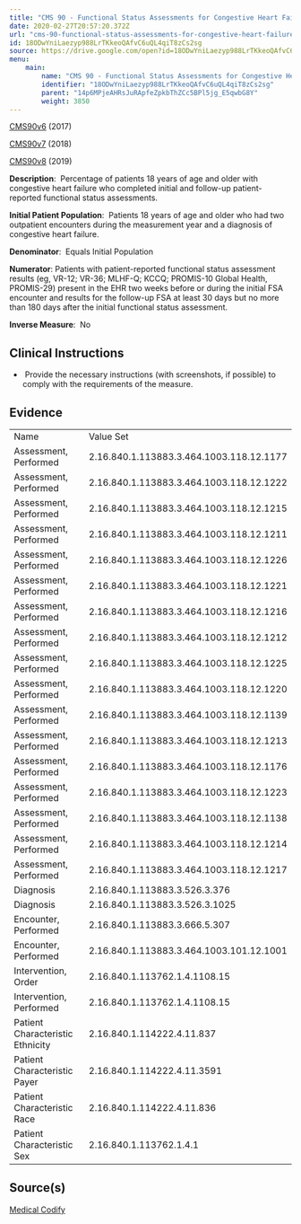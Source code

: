 ```yaml
---
title: "CMS 90 - Functional Status Assessments for Congestive Heart Failure"
date: 2020-02-27T20:57:20.372Z
url: "cms-90-functional-status-assessments-for-congestive-heart-failure.md"
id: 18ODwYniLaezyp988LrTKkeoQAfvC6uQL4qiT8zCs2sg
source: https://drive.google.com/open?id=18ODwYniLaezyp988LrTKkeoQAfvC6uQL4qiT8zCs2sg
menu:
    main:
        name: "CMS 90 - Functional Status Assessments for Congestive Heart Failure"
        identifier: "18ODwYniLaezyp988LrTKkeoQAfvC6uQL4qiT8zCs2sg"
        parent: "14p6MPjeAHRsJuRApfeZpkbThZCc5BPl5jg_E5qwbG8Y"
        weight: 3850
---
```

[CMS90v6](https://medicalcodify.com/eh/?f=layoutnouser&func&module&tabmodule&name=RXDBmain&searchterm=CMS90&showresult=CMS90v6&showresulttype=Measure) (2017)

[CMS90v7](https://medicalcodify.com/eh/?f=layoutnouser&func&module&tabmodule&name=RXDBmain&searchterm=CMS90&showresult=CMS90v7&showresulttype=Measure) (2018)

[CMS90v8](https://medicalcodify.com/eh/?f=layoutnouser&func&module&tabmodule&name=RXDBmain&searchterm=CMS90&showresult=CMS90v8&showresulttype=Measure) (2019)



**Description**:  Percentage of patients 18 years of age and older with congestive heart failure who completed initial and follow-up patient-reported functional status assessments.

**Initial Patient Population**:  Patients 18 years of age and older who had two outpatient encounters during the measurement year and a diagnosis of congestive heart failure.

**Denominator**:  Equals Initial Population

**Numerator**: Patients with patient-reported functional status assessment results (eg, VR-12; VR-36; MLHF-Q; KCCQ; PROMIS-10 Global Health, PROMIS-29) present in the EHR two weeks before or during the initial FSA encounter and results for the follow-up FSA at least 30 days but no more than 180 days after the initial functional status assessment.

**Inverse Measure**:  No

## Clinical Instructions

*  Provide the necessary instructions (with screenshots, if possible) to comply with the requirements of the measure.

## Evidence

<table>
  <tr>
    <td>Name</td>
    <td>Value Set</td>
  </tr>
  <tr>
    <td>Assessment, Performed</td>
    <td>2.16.840.1.113883.3.464.1003.118.12.1177</td>
  </tr>
  <tr>
    <td>Assessment, Performed</td>
    <td>2.16.840.1.113883.3.464.1003.118.12.1222</td>
  </tr>
  <tr>
    <td>Assessment, Performed</td>
    <td>2.16.840.1.113883.3.464.1003.118.12.1215</td>
  </tr>
  <tr>
    <td>Assessment, Performed</td>
    <td>2.16.840.1.113883.3.464.1003.118.12.1211</td>
  </tr>
  <tr>
    <td>Assessment, Performed</td>
    <td>2.16.840.1.113883.3.464.1003.118.12.1226</td>
  </tr>
  <tr>
    <td>Assessment, Performed</td>
    <td>2.16.840.1.113883.3.464.1003.118.12.1221</td>
  </tr>
  <tr>
    <td>Assessment, Performed</td>
    <td>2.16.840.1.113883.3.464.1003.118.12.1216</td>
  </tr>
  <tr>
    <td>Assessment, Performed</td>
    <td>2.16.840.1.113883.3.464.1003.118.12.1212</td>
  </tr>
  <tr>
    <td>Assessment, Performed</td>
    <td>2.16.840.1.113883.3.464.1003.118.12.1225</td>
  </tr>
  <tr>
    <td>Assessment, Performed</td>
    <td>2.16.840.1.113883.3.464.1003.118.12.1220</td>
  </tr>
  <tr>
    <td>Assessment, Performed</td>
    <td>2.16.840.1.113883.3.464.1003.118.12.1139</td>
  </tr>
  <tr>
    <td>Assessment, Performed</td>
    <td>2.16.840.1.113883.3.464.1003.118.12.1213</td>
  </tr>
  <tr>
    <td>Assessment, Performed</td>
    <td>2.16.840.1.113883.3.464.1003.118.12.1176</td>
  </tr>
  <tr>
    <td>Assessment, Performed</td>
    <td>2.16.840.1.113883.3.464.1003.118.12.1223</td>
  </tr>
  <tr>
    <td>Assessment, Performed</td>
    <td>2.16.840.1.113883.3.464.1003.118.12.1138</td>
  </tr>
  <tr>
    <td>Assessment, Performed</td>
    <td>2.16.840.1.113883.3.464.1003.118.12.1214</td>
  </tr>
  <tr>
    <td>Assessment, Performed</td>
    <td>2.16.840.1.113883.3.464.1003.118.12.1217</td>
  </tr>
  <tr>
    <td>Diagnosis</td>
    <td>2.16.840.1.113883.3.526.3.376</td>
  </tr>
  <tr>
    <td>Diagnosis</td>
    <td>2.16.840.1.113883.3.526.3.1025</td>
  </tr>
  <tr>
    <td>Encounter, Performed</td>
    <td>2.16.840.1.113883.3.666.5.307</td>
  </tr>
  <tr>
    <td>Encounter, Performed</td>
    <td>2.16.840.1.113883.3.464.1003.101.12.1001</td>
  </tr>
  <tr>
    <td>Intervention, Order</td>
    <td>2.16.840.1.113762.1.4.1108.15</td>
  </tr>
  <tr>
    <td>Intervention, Performed</td>
    <td>2.16.840.1.113762.1.4.1108.15</td>
  </tr>
  <tr>
    <td>Patient Characteristic Ethnicity</td>
    <td>2.16.840.1.114222.4.11.837</td>
  </tr>
  <tr>
    <td>Patient Characteristic Payer</td>
    <td>2.16.840.1.114222.4.11.3591</td>
  </tr>
  <tr>
    <td>Patient Characteristic Race</td>
    <td>2.16.840.1.114222.4.11.836</td>
  </tr>
  <tr>
    <td>Patient Characteristic Sex</td>
    <td>2.16.840.1.113762.1.4.1</td>
  </tr>
</table>

## Source(s)

[Medical Codify](https://medicalcodify.com/eh/?f=layoutnouser&func&name=RXDBmain&module&tabmodule&searchterm=CMS90&Submit=Search&icd9search=1&icd10search=1&icd10pcssearch=1&snomedsearch=1&loincsearch=1&labcorpsearch=1&questsearch=1&rxnormsearch=1&hcpcssearch=1&ndcsearch=1&cvxsearch=1&vissearch=1&vssearch=1&meassearch=1&pcssearch=1&fdbsearch=1&fdbnamesearch=1&fullsearch&flowsheet)

